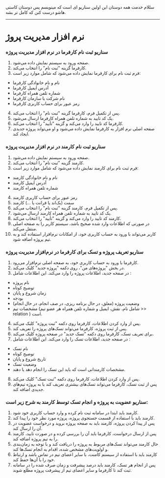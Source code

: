 سللام خدمت همه دوستان
این اولین سناریو ای است که مینویسم پس دوستان کاستی هاشو درست کنن که کامل تر بشه.

---
# نرم افزار مدیریت پروژ
### سناریو ثبت نام کارفرما در نرم افزار مدیریت پروژه
1. صفحه ورود به سیستم نمایش داده می‌شود.
2. کارفرما گزینه "ثبت نام" را انتخاب می‌کند.
3. فرم ثبت نام برای کارفرما نمایش داده می‌شود که شامل موارد زیر است:
- نام و نام خانوادگی کارفرما
-  آدرس ایمیل کارفرما
-  شماره تلفن همراه کارفرما
-  نام شرکت یا سازمان کارفرما
-  رمز عبور برای حساب کاربری کارفرما
4.  پس از تکمیل فرم، کارفرما گزینه "ثبت نام" را انتخاب می‌کند.
5.  یک کد تایید به شماره تلفن همراه کارفرما ارسال می‌شود.
6.  کارفرما کد تایید را وارد می‌کند و گزینه "تأیید" را انتخاب می‌کند.
7.  صفحه اصلی نرم افزار به کارفرما نمایش داده می‌شود و او می‌تواند پروژه جدیدی ایجاد کند.

### سناریو ثبت نام کارمند در نرم افزار مدیریت پروژه
1. صفحه ورود به سیستم نمایش داده می‌شود.
2. کارمند گزینه "ثبت نام" را انتخاب می‌کند.
3. فرم ثبت نام برای کارمند نمایش داده می‌شود که شامل موارد زیر است:
- نام و نام خانوادگی کارمند
- آدرس ایمیل کارمند
- شماره تلفن همراه کارمند
4. رمز عبور برای حساب کاربری کارمند
5. سمت (بک‌اند یا فرانت یا ...) کارمند
6. پس از تکمیل فرم، کارمند گزینه "ثبت نام" را انتخاب می‌کند.
7. یک کد تایید به شماره تلفن همراه کارمند ارسال می‌شود.
8. کارمند کد تایید را وارد می‌کند و گزینه "تأیید" را انتخاب می‌کند.
9. در صورتی که اطلاعات وارد شده صحیح باشد، سیستم کاربر را به صفحه اصلی منتقل می‌کند.
10. کاربر می‌تواند با ورود به حساب کاربری خود، از امکانات نرم‌افزار استفاده کند و به تیم پروژه اضافه شود.

###    سناریو تعریف پروژه و تسک برای کارفرما در نرم‌افزار مدیریت پروژه
1. کارفرما با ورود به حساب کاربری خود، به صفحه اصلی نرم‌افزار می‌رود.
2. در بخش "پروژه‌های من"، روی دکمه "پروژه جدید" کلیک می‌کند.
3. در صفحه جدید، اطلاعات پروژه را وارد می‌کند. این اطلاعات شامل :
- نام پروژه
- توضیح کوتاه
- زمان شروع و پایان
- بودجه
- وضعیت پروژه (معلق، در حال برنامه ریزی، در صف انجام، در حال انجام)
- مشخصات تیم (شامل نام، نقش، ایمیل و شماره تلفن همراه هر عضو تیم >> relation ) است.
4. پس از وارد کردن اطلاعات، کارفرما روی دکمه "ثبت پروژه" کلیک می‌کند.
5. پس از ثبت پروژه، کارفرما می‌تواند تسک‌های پروژه را تعریف کند.
6. برای تعریف تسک، کارفرما روی دکمه "تسک جدید" در صفحه پروژه کلیک می‌کند.
7. در صفحه جدید، اطلاعات تسک را وارد می‌کند. این اطلاعات شامل :
- نام تسک
- توضیح کوتاه
- تاریخ شروع و پایان
- وضعیت تسک
- مشخصات کارمندانی است که باید این تسک را انجام دهد یا دهند.
8. پس از وارد کردن اطلاعات، کارفرما روی دکمه "ثبت تسک" کلیک می‌کند.
9. پس از ثبت تسک، کارفرما می‌تواند تسک‌های بیشتری تعریف کند یا به پروژه تیم‌های جدیدی اضافه کند.


### سناریو عضویت به پروژه و انجام تسک توسط کارمند به شرح زیر است:

1. کارمند باید ابتدا در سامانه ثبت نام کرده و وارد حساب کاربری خود شود.
2. کارمند باید با استفاده از قسمت جستجوی پروژه، پروژه مورد نظر خود را پیدا کند.
3. پس از پیدا کردن پروژه، کارمند باید به صفحه پروژه بروید و درخواست عضویت در آن را ارسال کند.
4. پس از ارسال درخواست، کارفرما باید آن را بررسی کرده و در صورت تایید، کارمند را به تیم پروژه اضافه کند.
5. حال کارمند می‌تواند تسک‌های مربوط به پروژه را دریافت کند و با توجه به زمان‌بندی و اولویت‌های مشخص شده، اقدام به انجام تسک‌ها کند.
6. کارمند باید با استفاده از سیستم کامنت، با سایر اعضای تیم در تماس باشد و ارتباط خود را با آن‌ها حفظ کند.
7. پس از انجام هر تسک، کارمند باید درصد پیشرفت و زمان صرف شده را در سامانه ثبت کند تا کارفرما و سایر اعضای تیم از پیشرفت پروژه مطلع شوند.